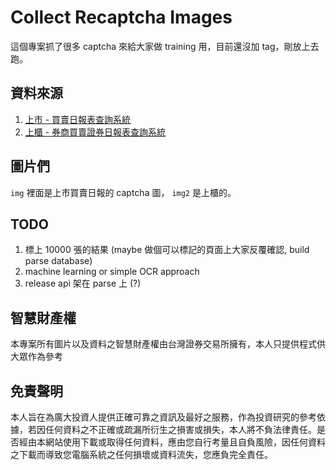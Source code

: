 # Collect Recaptcha Images

這個專案抓了很多 captcha 來給大家做 training 用，目前還沒加 tag，剛放上去跑。

## 資料來源

1. [上市 - 買賣日報表查詢系統](http://bsr.twse.com.tw/bshtm/)
2. [上櫃 - 券商買賣證券日報表查詢系統](http://www.tpex.org.tw/web/stock/aftertrading/broker_trading/brokerBS.php?l=zh-tw)

## 圖片們

`img` 裡面是上市買賣日報的 captcha 圖， `img2` 是上櫃的。

## TODO

1. 標上 10000 張的結果 (maybe 做個可以標記的頁面上大家反覆確認, build parse database)
2. machine learning or simple OCR approach
3. release api 架在 parse 上 (?)

## 智慧財產權

本專案所有圖片以及資料之智慧財產權由台灣證券交易所擁有，本人只提供程式供大眾作為參考

## 免責聲明

本人旨在為廣大投資人提供正確可靠之資訊及最好之服務，作為投資研究的參考依據，若因任何資料之不正確或疏漏所衍生之損害或損失，本人將不負法律責任。是否經由本網站使用下載或取得任何資料，應由您自行考量且自負風險，因任何資料之下載而導致您電腦系統之任何損壞或資料流失，您應負完全責任。